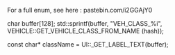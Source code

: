 For a full enum, see here : pastebin.com/i2GGAjY0

char buffer[128];
std::sprintf(buffer, "VEH_CLASS_%i", VEHICLE::GET_VEHICLE_CLASS_FROM_NAME (hash));

const char* className = UI::_GET_LABEL_TEXT(buffer);